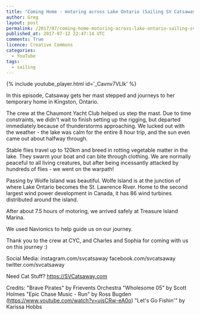 ```yaml
---
title: "Coming Home - motoring across Lake Ontario (Sailing SV Catsaway) - Ep. 05"
author: Greg
layout: post
permalink: /2017/07/coming-home-motoring-across-lake-ontario-sailing-sv-catsaway-ep-05
published_at: 2017-07-12 22:47:14 UTC
comments: True
licence: Creative Commons
categories:
  - YouTube
tags:
  - sailing
---
```


{% include youtube_player.html id='_Cavnv7VLlk' %}




In this episode, Catsaway gets her mast stepped and journeys to her temporary home in Kingston, Ontario.

The crew at the Chaumont Yacht Club helped us step the mast.  Due to time constraints, we didn't wait to finish setting up the rigging, but departed immediately because of thunderstorms approaching.  We lucked out with the weather - the lake was calm for the entire 8 hour trip, and the sun even came out about halfway through.

Stable flies travel up to 120km and breed in rotting vegetable matter in the lake.  They swarm your boat and can bite through clothing.  We are normally peaceful to all living creatures, but after being incessantly attacked by hundreds of flies - we went on the warpath!

Passing by Wolfe Island was beautiful.  Wolfe Island is at the junction of where Lake Ontario becomes the St. Lawrence River.  Home to the second largest wind power development in Canada, it has 86 wind turbines distributed around the island.

After about 7.5 hours of motoring, we arrived safely at Treasure Island Marina.  

We used Navionics to help guide us on our journey.

Thank you to the crew at CYC, and Charles and Sophia for coming with us on this journey :)

Social Media:
instagram.com/svcatsaway
facebook.com/svcatsaway
twitter.com/svcatsaway

Need Cat Stuff? 
https://SVCatsaway.com

Credits:
"Brave Pirates" by Frievents Orchestra
"Wholesome 05" by Scott Holmes
"Epic Chase Music - Run" by Ross Bugden (https://www.youtube.com/watch?v=ujsCRw-eA0o)
"Let's Go Fishin'" by Karissa Hobbs

